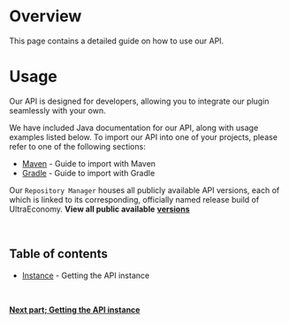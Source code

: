 # Overview
This page contains a detailed guide on how to use our API.
<br>

# Usage
Our API is designed for developers, allowing you to integrate our plugin seamlessly with your own.
<br>

We have included Java documentation for our API, along with usage examples listed below.
To import our API into one of your projects, please refer to one of the following sections:

- [Maven](./api/maven) - Guide to import with Maven
- [Gradle](./api/gradle) - Guide to import with Gradle

Our `Repository Manager` houses all publicly available API versions, each of which
is linked to its corresponding, officially named release build of UltraEconomy.
**View all public available** [**versions**](https://repo.techscode.com/#browse/browse:maven-releases:me%2FTechsCode%2FUltraEconomyApi)

<br>

## Table of contents
- [Instance](./instance) - Getting the API instance
<br>

[**Next part; Getting the API instance**](./instance)
